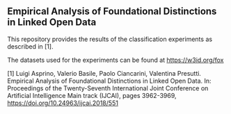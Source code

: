 ## Empirical Analysis of Foundational Distinctions in Linked Open Data

This repository provides the results of the classification experiments as described in [1].

The datasets used for the experiments can be found at https://w3id.org/fox

[1] Luigi Asprino, Valerio Basile, Paolo Ciancarini, Valentina Presutti. Empirical Analysis of Foundational Distinctions in Linked Open Data. In: Proceedings of the Twenty-Seventh International Joint Conference on Artificial Intelligence Main track (IJCAI), pages 3962-3969, https://doi.org/10.24963/ijcai.2018/551
